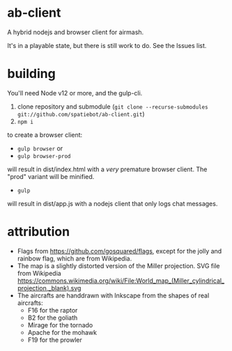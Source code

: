 # ab-client
A hybrid nodejs and browser client for airmash.

It's in a playable state, but there is still work to do. See the Issues list.

# building

You'll need Node v12 or more, and the gulp-cli.

1. clone repository and submodule (`git clone --recurse-submodules git://github.com/spatiebot/ab-client.git`)
2. `npm i`

to create a browser client:

- `gulp browser`
or
- `gulp browser-prod`

will result in dist/index.html with a *very* premature browser client. The "prod" variant will be minified.

- `gulp`

will result in dist/app.js with a nodejs client that only logs chat messages.

# attribution

- Flags from https://github.com/gosquared/flags, except for the jolly and rainbow flag, which are from Wikipedia.  
- The map is a slightly distorted version of the Miller projection. SVG file from Wikipedia https://commons.wikimedia.org/wiki/File:World_map_(Miller_cylindrical_projection,_blank).svg  
- The aircrafts are handdrawn with Inkscape from the shapes of real aircrafts:
  - F16 for the raptor
  - B2 for the goliath
  - Mirage for the tornado
  - Apache for the mohawk
  - F19 for the prowler
  
